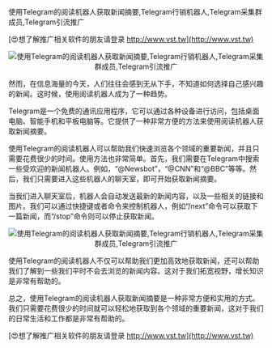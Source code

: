 使用Telegram的阅读机器人获取新闻摘要,Telegram行销机器人,Telegram采集群成员,Telegram引流推广

[😍想了解推广相关软件的朋友请登录 http://www.vst.tw](http://www.vst.tw)

 <center><img src="https://vst.tw/MP4/tuiguang/png/0.png" alt="使用Telegram的阅读机器人获取新闻摘要,Telegram行销机器人,Telegram采集群成员,Telegram引流推广"></center>

然而，在信息海量的今天，人们往往会感到无从下手，不知道如何选择自己感兴趣的新闻。这时候，使用阅读机器人成为了一种趋势。

Telegram是一个免费的通讯应用程序，它可以通过各种设备进行访问，包括桌面电脑、智能手机和平板电脑等。它提供了一种非常方便的方法来使用阅读机器人获取新闻摘要。

使用Telegram的阅读机器人可以帮助我们快速浏览各个领域的重要新闻，并且只需要花费很少的时间。使用方法也非常简单。首先，我们需要在Telegram中搜索一些受欢迎的新闻机器人。例如，“@Newsbot”，“@CNN”和“@BBC”等等。然后，我们只需要进入这些机器人的聊天室，即可开始获取新闻摘要。

当我们进入聊天室后，机器人会自动发送最新的新闻内容，以及一些相关的链接和图片。我们可以通过快捷键或者命令来控制机器人，例如“/next”命令可以获取下一篇新闻，而“/stop”命令则可以停止获取新闻。

 <center><img src="https://vst.tw/MP4/tuiguang/png/4.png" alt="使用Telegram的阅读机器人获取新闻摘要,Telegram行销机器人,Telegram采集群成员,Telegram引流推广"></center>

使用Telegram的阅读机器人不仅可以帮助我们更加高效地获取新闻，还可以帮助我们了解到一些我们平时不会去浏览的新闻内容。这对于我们拓宽视野，增长知识是非常有帮助的。

总之，使用Telegram的阅读机器人获取新闻摘要是一种非常方便和实用的方式。我们只需要花费很少的时间就可以轻松地获取到各个领域的重要新闻，这对于我们的日常生活和工作都是非常有帮助的。

[😍想了解推广相关软件的朋友请登录 http://www.vst.tw](http://www.vst.tw)




